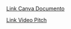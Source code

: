 
[Link Canva Documento](https://www.canva.com/design/DAGAj3l52Q0/FgHBYjmGvpliIDrK5GryZw/edit)

[Link Video Pitch](https://www.canva.com/design/DAGAplKKtHc/pZJUqXTxjsg88TIGeOV2_A/edit)
